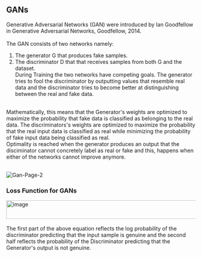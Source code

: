 ## GANs
Generative Adversarial Networks (GAN) were introduced by Ian Goodfellow in Generative Adversarial Networks, Goodfellow, 2014.<br>
<br>
The GAN consists of two networks namely:<br>
1. The generator G that produces fake samples.<br>
2. The discriminator D that that receives samples from both G and the dataset.<br>
During Training the two networks have competing goals. The generator tries to fool the discriminator by outputting values that resemble real data and the discriminator tries to become better at distinguishing between the real and fake data.
<br>
Mathematically, this means that the Generator's weights are optimized to maximize the probability that fake data is classified as belonging to the real data. The discriminators's weights are optimized to maximize the probability that the real input data is classified as real while minimizing the probability of fake input data being classified as real.
<br>
Optimality is reached when the generator produces an output that the disciminator cannot concretely label as real or fake and this, happens when either of the networks cannot improve anymore.
<br>
<br>

![Gan-Page-2](https://github.com/user-attachments/assets/7b5d012c-c214-422c-b18e-bf1872877229)
<br>

### Loss Function for GANs
<img width="739" height="49" alt="image" src="https://github.com/user-attachments/assets/9ad09c4b-eed9-49f3-9a02-5364642f5bbe" />
<br>
<br>
The first part of the above equation reflects the log probability of the discriminator predicting that the input sample is genuine and the second half reflects the probability of the Discriminator predicting that the Generator's output is not genuine.
